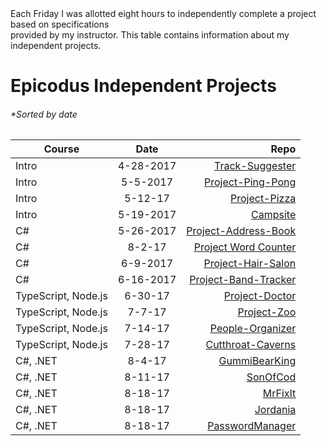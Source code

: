 <br>
<br>

Each Friday I was allotted eight hours to independently complete a project based on specifications <br> provided by my instructor. 
This table contains information about my independent projects.
# Epicodus Independent Projects
###### **Sorted by date*
| Course        | Date           | Repo  |
| ------------- |:-------------:| -----:|
| Intro | 4-28-2017 | [Track-Suggester](https://github.com/Jordloop/Track-Suggester) |
| Intro | 5-5-2017 | [Project-Ping-Pong](https://github.com/Jordloop/Project-Ping-Pong) |
| Intro | 5-12-17 | [Project-Pizza](https://github.com/Jordloop/Project-Pizza) |
| Intro | 5-19-2017 | [Campsite](https://github.com/Jordloop/Campsite) |
| C# | 5-26-2017 | [Project-Address-Book](https://github.com/Jordloop/Project-Address-Book) |
| C# | 8-2-17 | [Project Word Counter](https://github.com/Jordloop/Project-Word-Counter) |
| C# | 6-9-2017 | [Project-Hair-Salon](https://github.com/Jordloop/Project-Hair-Salon) |
| C# | 6-16-2017 | [Project-Band-Tracker](https://github.com/Jordloop/Project-Band-Tracker) |
| TypeScript, Node.js | 6-30-17 | [Project-Doctor](https://github.com/Jordloop/Doctor-project) |
| TypeScript, Node.js | 7-7-17 | [Project-Zoo](https://github.com/Jordloop/Project-Zoo) |
| TypeScript, Node.js | 7-14-17 | [People-Organizer](https://github.com/Jordloop/People-Organizer) |
| TypeScript, Node.js | 7-28-17 | [Cutthroat-Caverns](https://github.com/Jordloop/Cutthroat-Cavern-Web-App) |
| C#, .NET | 8-4-17 | [GummiBearKing](https://github.com/Jordloop/GummiBearKing) |
| C#, .NET | 8-11-17 | [SonOfCod](https://github.com/Jordloop/SonOfCod) |
| C#, .NET | 8-18-17 | [MrFixIt](https://github.com/Jordloop/MrFixIt) |
| C#, .NET | 8-18-17 | [Jordania](https://github.com/Jordloop/Jordania) |
| C#, .NET | 8-18-17 | [PasswordManager](https://github.com/Jordloop/PasswordManager) |
